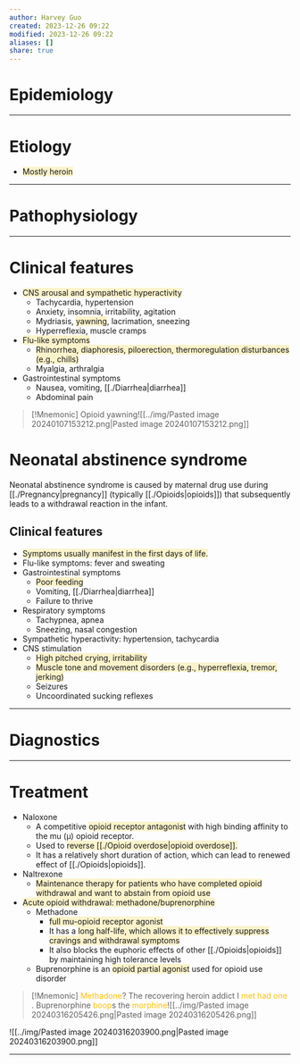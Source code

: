```yaml
---
author: Harvey Guo
created: 2023-12-26 09:22
modified: 2023-12-26 09:22
aliases: []
share: true
---
```

# Epidemiology


---
# Etiology
- <span style="background:rgba(240, 200, 0, 0.2)">Mostly heroin</span>

---
# Pathophysiology


---
# Clinical features
- <span style="background:rgba(240, 200, 0, 0.2)">CNS arousal and sympathetic hyperactivity</span>
	- Tachycardia, hypertension
	- Anxiety, insomnia, irritability, agitation
	- Mydriasis, <span style="background:rgba(240, 200, 0, 0.2)">yawning</span>, lacrimation, sneezing
	- Hyperreflexia, muscle cramps
- <span style="background:rgba(240, 200, 0, 0.2)">Flu-like symptoms</span>
	- <span style="background:rgba(240, 200, 0, 0.2)">Rhinorrhea, diaphoresis, piloerection, thermoregulation disturbances (e.g., chills)</span>
	- Myalgia, arthralgia
- Gastrointestinal symptoms
	- Nausea, vomiting, [[./Diarrhea|diarrhea]]
	- Abdominal pain

>[!Mnemonic] 
>Opioid yawning![[../img/Pasted image 20240107153212.png|Pasted image 20240107153212.png]]
# Neonatal abstinence syndrome
Neonatal abstinence syndrome is caused by maternal drug use during [[./Pregnancy|pregnancy]] (typically [[./Opioids|opioids]]) that subsequently leads to a withdrawal reaction in the infant.
## Clinical features 
- <span style="background:rgba(240, 200, 0, 0.2)">Symptoms usually manifest in the first days of life.</span>
- Flu-like symptoms: fever and sweating
- Gastrointestinal symptoms
	- <span style="background:rgba(240, 200, 0, 0.2)">Poor feeding</span>
	- Vomiting, [[./Diarrhea|diarrhea]]
	- Failure to thrive
- Respiratory symptoms
	- Tachypnea, apnea
	- Sneezing, nasal congestion
- Sympathetic hyperactivity: hypertension, tachycardia
- CNS stimulation
	- <span style="background:rgba(240, 200, 0, 0.2)">High pitched crying, irritability</span>
	- <span style="background:rgba(240, 200, 0, 0.2)">Muscle tone and movement disorders (e.g., hyperreflexia, tremor, jerking)</span>
	- Seizures
	- Uncoordinated sucking reflexes


---
# Diagnostics


---
# Treatment
- Naloxone
	- A competitive <span style="background:rgba(240, 200, 0, 0.2)">opioid receptor antagonist</span> with high binding affinity to the mu (μ) opioid receptor. 
	- Used to <span style="background:rgba(240, 200, 0, 0.2)">reverse [[./Opioid overdose|opioid overdose]].</span> 
	- It has a relatively short duration of action, which can lead to renewed effect of [[./Opioids|opioids]].
- Naltrexone
	- <span style="background:rgba(240, 200, 0, 0.2)">Maintenance therapy for patients who have completed opioid withdrawal and want to abstain from opioid use</span>
- <span style="background:rgba(240, 200, 0, 0.2)">Acute opioid withdrawal: methadone/buprenorphine</span>
	- Methadone 
		- <span style="background:rgba(240, 200, 0, 0.2)">full mu-opioid receptor agonist</span>
		- It has a <span style="background:rgba(240, 200, 0, 0.2)">long half-life, which allows it to effectively suppress cravings and withdrawal symptoms</span>
		- It also blocks the euphoric effects of other [[./Opioids|opioids]] by maintaining high tolerance levels
	- Buprenorphine is an <span style="background:rgba(240, 200, 0, 0.2)">opioid partial agonist</span> used for opioid use disorder

>[!Mnemonic] 
> <font color="#ffc000">Methadone</font>? The recovering heroin addict I <font color="#ffc000">met had one</font> .
> Buprenorphine <font color="#ffc000">boop</font>s the <font color="#ffc000">morphine</font>![[../img/Pasted image 20240316205426.png|Pasted image 20240316205426.png]]

![[../img/Pasted image 20240316203900.png|Pasted image 20240316203900.png]]

---
